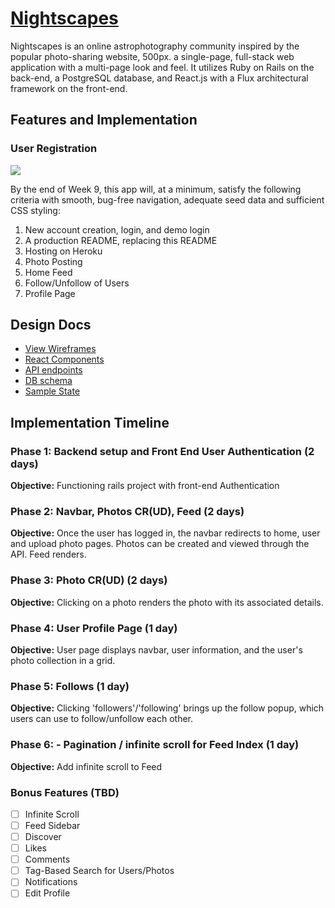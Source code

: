 # [**Nightscapes**](https://nightscapes.herokuapp.com)

Nightscapes is an online astrophotography community inspired by the popular photo-sharing website, 500px. a single-page, full-stack web application with a multi-page look and feel. It utilizes Ruby on Rails on the back-end, a PostgreSQL database, and React.js with a Flux architectural framework on the front-end.

## **Features and Implementation**

### **User Registration**

![](./docs/gifs/splash.gif)

By the end of Week 9, this app will, at a minimum, satisfy the following criteria with smooth, bug-free navigation, adequate seed data and sufficient CSS styling:

  1. New account creation, login, and demo login
  2. A production README, replacing this README
  3. Hosting on Heroku
  4. Photo Posting
  5. Home Feed
  6. Follow/Unfollow of Users
  7. Profile Page

## Design Docs
  * [View Wireframes][wireframes]
  * [React Components][components]
  * [API endpoints][api-endpoints]
  * [DB schema][schema]
  * [Sample State][sample-state]

  [wireframes]: docs/wireframes
  [components]: docs/component-hierarchy.md
  [sample-state]: docs/sample-state.md
  [api-endpoints]: docs/api-endpoints.md
  [schema]: docs/schema.md



## Implementation Timeline

### Phase 1: Backend setup and Front End User Authentication (2 days)

  **Objective:** Functioning rails project with front-end Authentication

### Phase 2: Navbar, Photos CR(UD), Feed (2 days)

  **Objective:** Once the user has logged in, the navbar redirects to home, user and upload photo pages. Photos can be created and viewed through the API. Feed renders.

### Phase 3: Photo CR(UD) (2 days)

  **Objective:** Clicking on a photo renders the photo with its associated details.

### Phase 4: User Profile Page (1 day)

  **Objective:** User page displays navbar, user information, and the user's photo collection in a grid.

### Phase 5: Follows (1 day)

  **Objective:** Clicking 'followers'/'following' brings up the follow popup, which users can use to follow/unfollow each other.

### Phase 6: - Pagination / infinite scroll for Feed Index (1 day)

  **Objective:** Add infinite scroll to Feed


### Bonus Features (TBD)
  - [ ] Infinite Scroll
  - [ ] Feed Sidebar
  - [ ] Discover
  - [ ] Likes
  - [ ] Comments
  - [ ] Tag-Based Search for Users/Photos
  - [ ] Notifications
  - [ ] Edit Profile
